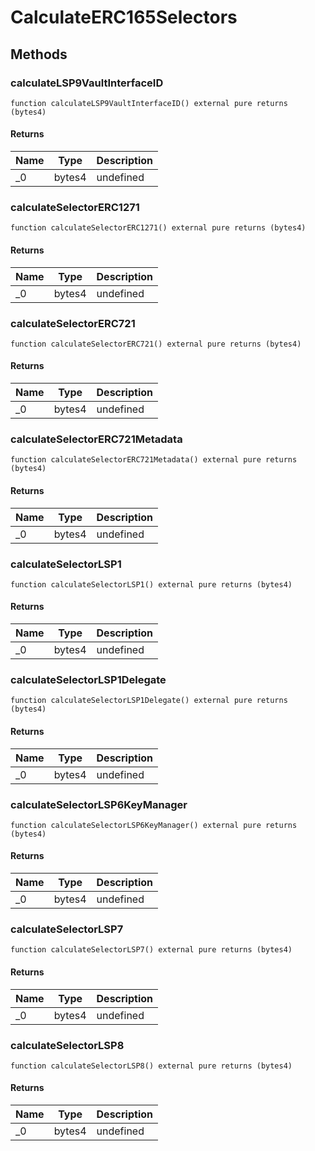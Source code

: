 # CalculateERC165Selectors









## Methods

### calculateLSP9VaultInterfaceID

```solidity
function calculateLSP9VaultInterfaceID() external pure returns (bytes4)
```






#### Returns

| Name | Type | Description |
|---|---|---|
| _0 | bytes4 | undefined

### calculateSelectorERC1271

```solidity
function calculateSelectorERC1271() external pure returns (bytes4)
```






#### Returns

| Name | Type | Description |
|---|---|---|
| _0 | bytes4 | undefined

### calculateSelectorERC721

```solidity
function calculateSelectorERC721() external pure returns (bytes4)
```






#### Returns

| Name | Type | Description |
|---|---|---|
| _0 | bytes4 | undefined

### calculateSelectorERC721Metadata

```solidity
function calculateSelectorERC721Metadata() external pure returns (bytes4)
```






#### Returns

| Name | Type | Description |
|---|---|---|
| _0 | bytes4 | undefined

### calculateSelectorLSP1

```solidity
function calculateSelectorLSP1() external pure returns (bytes4)
```






#### Returns

| Name | Type | Description |
|---|---|---|
| _0 | bytes4 | undefined

### calculateSelectorLSP1Delegate

```solidity
function calculateSelectorLSP1Delegate() external pure returns (bytes4)
```






#### Returns

| Name | Type | Description |
|---|---|---|
| _0 | bytes4 | undefined

### calculateSelectorLSP6KeyManager

```solidity
function calculateSelectorLSP6KeyManager() external pure returns (bytes4)
```






#### Returns

| Name | Type | Description |
|---|---|---|
| _0 | bytes4 | undefined

### calculateSelectorLSP7

```solidity
function calculateSelectorLSP7() external pure returns (bytes4)
```






#### Returns

| Name | Type | Description |
|---|---|---|
| _0 | bytes4 | undefined

### calculateSelectorLSP8

```solidity
function calculateSelectorLSP8() external pure returns (bytes4)
```






#### Returns

| Name | Type | Description |
|---|---|---|
| _0 | bytes4 | undefined




